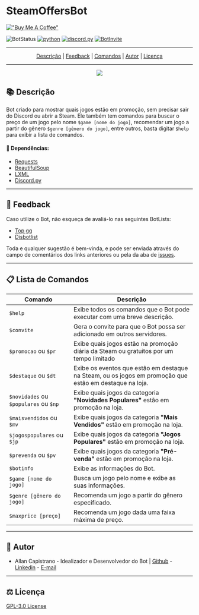 # SteamOffersBot
[!["Buy Me A Coffee"](https://www.buymeacoffee.com/assets/img/custom_images/orange_img.png)](https://www.buymeacoffee.com/allancapistrano) 

![BotStatus](https://img.shields.io/badge/status-online-success) [![python](https://img.shields.io/badge/python-3.9.5-informational?logo=python)](https://www.python.org/) [![discord.py](https://img.shields.io/badge/discord.py-1.7.2-informational?logo=discord&&logoColor=white)](https://pypi.org/project/discord.py/) [![BotInvite](https://img.shields.io/badge/Convite_para_Discord-48568a?logo=discord&&logoColor=white)](https://discord.com/oauth2/authorize?client_id=714852360241020929&scope=bot&permissions=485440)

------------

<p align="center">
  <a href="#-descrição">Descrição</a> |
  <a href="#-feedback">Feedback</a> |
  <a href="#-lista-de-comandos">Comandos</a> |
  <a href="#-autor">Autor</a> |
  <a href="#%EF%B8%8F-licença">Licença</a>
</p>

------------

<p align="center">
  <img src="assets/SteamOS_Logo_Edit.png">
</p>

## 📚 Descrição ##

Bot criado para mostrar quais jogos estão em promoção, sem precisar sair do Discord ou abrir a Steam. Ele também tem comandos para buscar o preço de um jogo pelo nome `$game [nome do jogo]`, recomendar um jogo a partir do gênero `$genre [gênero do jogo]`, entre outros, basta digitar `$help` para exibir a lista de comandos.

#### 🔗 Dependências: ####
- [Requests](https://pypi.org/project/requests/)
- [BeautifulSoup](https://pypi.org/project/beautifulsoup4/)
- [LXML](https://pypi.org/project/lxml/)
- [Discord.py](https://pypi.org/project/discord.py/)

------------

## 🤖 Feedback ##

Caso utilize o Bot, não esqueça de avaliá-lo nas seguintes BotLists:

- [Top gg](https://top.gg/bot/714852360241020929)
- [Disbotlist](https://disbotlist.xyz/bot/714852360241020929)

Toda e qualquer sugestão é bem-vinda, e pode ser enviada através do campo de comentários dos links anteriores ou pela da aba de [issues](https://github.com/AllanCapistrano/SteamOffersBot/issues).

------------

## 📋 Lista de Comandos ##
Comando | Descrição
------- | ---------
`$help` | Exibe todos os comandos que o Bot pode executar com uma breve descrição.
`$convite` | Gera o convite para que o Bot possa ser adicionado em outros servidores.
`$promocao` ou `$pr` | Exibe quais jogos estão na promoção diária da Steam ou gratuitos por um tempo limitado
`$destaque` ou `$dt` | Exibe os eventos que estão em destaque na Steam, ou os jogos em promoção que estão em destaque na loja.
`$novidades` ou `$populares` ou `$np` | Exibe quais jogos da categoria **"Novidades Populares"** estão em promoção na loja.
`$maisvendidos` ou `$mv` | Exibe quais jogos da categoria **"Mais Vendidos"** estão em promoção na loja.
`$jogospopulares` ou `$jp` | Exibe quais jogos da categoria **"Jogos Populares"** estão em promoção na loja.
`$prevenda` ou `$pv` | Exibe quais jogos da categoria **"Pré-venda"** estão em promoção na loja.
`$botinfo` | Exibe as informações do Bot.
`$game [nome do jogo]` | Busca um jogo pelo nome e exibe as suas informações.
`$genre [gênero do jogo]` | Recomenda um jogo a partir do gênero especificado.
`$maxprice [preço]` | Recomenda um jogo dada uma faixa máxima de preço.

------------

## 📌 Autor ##
- Allan Capistrano - Idealizador e Desenvolvedor do Bot | [Github](https://github.com/AllanCapistrano) - [Linkedin](https://www.linkedin.com/in/allancapistrano/) - [E-mail](https://mail.google.com/mail/u/0/?view=cm&fs=1&tf=1&source=mailto&to=asantos@ecomp.uefs.br)

------------

## ⚖️ Licença ##
[GPL-3.0 License](https://github.com/AllanCapistrano/SteamOffersBot/blob/master/LICENSE)
